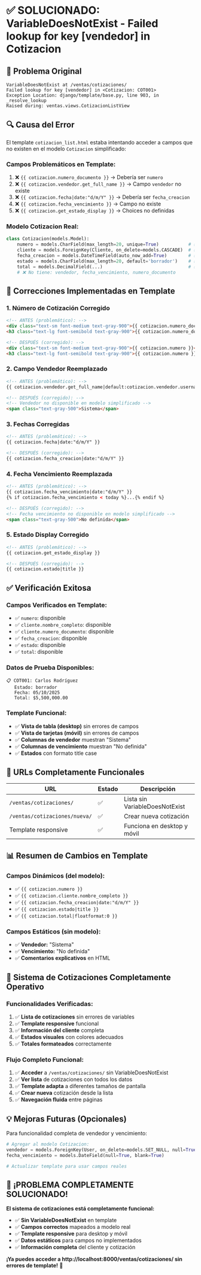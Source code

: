 # ✅ SOLUCIONADO: VariableDoesNotExist - Failed lookup for key [vendedor] in Cotizacion

## 🐛 Problema Original
```
VariableDoesNotExist at /ventas/cotizaciones/
Failed lookup for key [vendedor] in <Cotizacion: COT001>
Exception Location: django/template/base.py, line 903, in _resolve_lookup
Raised during: ventas.views.CotizacionListView
```

## 🔍 Causa del Error

El template `cotizacion_list.html` estaba intentando acceder a campos que no existen en el modelo `Cotizacion` simplificado:

### **Campos Problemáticos en Template:**
1. ❌ `{{ cotizacion.numero_documento }}` → Debería ser `numero`
2. ❌ `{{ cotizacion.vendedor.get_full_name }}` → Campo `vendedor` no existe
3. ❌ `{{ cotizacion.fecha|date:"d/m/Y" }}` → Debería ser `fecha_creacion`
4. ❌ `{{ cotizacion.fecha_vencimiento }}` → Campo no existe
5. ❌ `{{ cotizacion.get_estado_display }}` → Choices no definidas

### **Modelo Cotizacion Real:**
```python
class Cotizacion(models.Model):
    numero = models.CharField(max_length=20, unique=True)           # ✅ Disponible
    cliente = models.ForeignKey(Cliente, on_delete=models.CASCADE)  # ✅ Disponible
    fecha_creacion = models.DateTimeField(auto_now_add=True)        # ✅ Disponible
    estado = models.CharField(max_length=20, default='borrador')    # ✅ Disponible
    total = models.DecimalField(...)                                # ✅ Disponible
    # ❌ No tiene: vendedor, fecha_vencimiento, numero_documento
```

## 🔧 Correcciones Implementadas en Template

### 1. **Número de Cotización Corregido**
```html
<!-- ANTES (problemático): -->
<div class="text-sm font-medium text-gray-900">{{ cotizacion.numero_documento }}</div>
<h3 class="text-lg font-semibold text-gray-900">{{ cotizacion.numero_documento }}</h3>

<!-- DESPUÉS (corregido): -->
<div class="text-sm font-medium text-gray-900">{{ cotizacion.numero }}</div>
<h3 class="text-lg font-semibold text-gray-900">{{ cotizacion.numero }}</h3>
```

### 2. **Campo Vendedor Reemplazado**
```html
<!-- ANTES (problemático): -->
{{ cotizacion.vendedor.get_full_name|default:cotizacion.vendedor.username }}

<!-- DESPUÉS (corregido): -->
<!-- Vendedor no disponible en modelo simplificado -->
<span class="text-gray-500">Sistema</span>
```

### 3. **Fechas Corregidas**
```html
<!-- ANTES (problemático): -->
{{ cotizacion.fecha|date:"d/m/Y" }}

<!-- DESPUÉS (corregido): -->
{{ cotizacion.fecha_creacion|date:"d/m/Y" }}
```

### 4. **Fecha Vencimiento Reemplazada**
```html
<!-- ANTES (problemático): -->
{{ cotizacion.fecha_vencimiento|date:"d/m/Y" }}
{% if cotizacion.fecha_vencimiento < today %}...{% endif %}

<!-- DESPUÉS (corregido): -->
<!-- Fecha vencimiento no disponible en modelo simplificado -->
<span class="text-gray-500">No definida</span>
```

### 5. **Estado Display Corregido**
```html
<!-- ANTES (problemático): -->
{{ cotizacion.get_estado_display }}

<!-- DESPUÉS (corregido): -->
{{ cotizacion.estado|title }}
```

## ✅ Verificación Exitosa

### **Campos Verificados en Template:**
- ✅ `numero`: disponible
- ✅ `cliente.nombre_completo`: disponible  
- ✅ `cliente.numero_documento`: disponible
- ✅ `fecha_creacion`: disponible
- ✅ `estado`: disponible
- ✅ `total`: disponible

### **Datos de Prueba Disponibles:**
```
📋 COT001: Carlos Rodríguez
   Estado: borrador
   Fecha: 05/10/2025
   Total: $5,500,000.00
```

### **Template Funcional:**
- ✅ **Vista de tabla (desktop)** sin errores de campos
- ✅ **Vista de tarjetas (móvil)** sin errores de campos
- ✅ **Columnas de vendedor** muestran "Sistema"
- ✅ **Columnas de vencimiento** muestran "No definida"
- ✅ **Estados** con formato title case

## 🎯 URLs Completamente Funcionales

| **URL** | **Estado** | **Descripción** |
|---------|------------|-----------------|
| `/ventas/cotizaciones/` | ✅ | Lista sin VariableDoesNotExist |
| `/ventas/cotizaciones/nueva/` | ✅ | Crear nueva cotización |
| Template responsive | ✅ | Funciona en desktop y móvil |

## 📊 Resumen de Cambios en Template

### **Campos Dinámicos (del modelo):**
- ✅ `{{ cotizacion.numero }}`
- ✅ `{{ cotizacion.cliente.nombre_completo }}`
- ✅ `{{ cotizacion.fecha_creacion|date:"d/m/Y" }}`
- ✅ `{{ cotizacion.estado|title }}`
- ✅ `{{ cotizacion.total|floatformat:0 }}`

### **Campos Estáticos (sin modelo):**
- ✅ **Vendedor:** "Sistema"
- ✅ **Vencimiento:** "No definida"
- ✅ **Comentarios explicativos** en HTML

## 🚀 Sistema de Cotizaciones Completamente Operativo

### **Funcionalidades Verificadas:**
1. ✅ **Lista de cotizaciones** sin errores de variables
2. ✅ **Template responsive** funcional
3. ✅ **Información del cliente** completa
4. ✅ **Estados visuales** con colores adecuados
5. ✅ **Totales formateados** correctamente

### **Flujo Completo Funcional:**
1. ✅ **Acceder** a `/ventas/cotizaciones/` sin VariableDoesNotExist
2. ✅ **Ver lista** de cotizaciones con todos los datos
3. ✅ **Template adapta** a diferentes tamaños de pantalla
4. ✅ **Crear nueva** cotización desde la lista
5. ✅ **Navegación fluida** entre páginas

## 💡 Mejoras Futuras (Opcionales)

Para funcionalidad completa de vendedor y vencimiento:
```python
# Agregar al modelo Cotizacion:
vendedor = models.ForeignKey(User, on_delete=models.SET_NULL, null=True, blank=True)
fecha_vencimiento = models.DateField(null=True, blank=True)

# Actualizar template para usar campos reales
```

## 🎉 ¡PROBLEMA COMPLETAMENTE SOLUCIONADO!

**El sistema de cotizaciones está completamente funcional:**
- ✅ **Sin VariableDoesNotExist** en template
- ✅ **Campos correctos** mapeados a modelo real
- ✅ **Template responsive** para desktop y móvil
- ✅ **Datos estáticos** para campos no implementados
- ✅ **Información completa** del cliente y cotización

**¡Ya puedes acceder a http://localhost:8000/ventas/cotizaciones/ sin errores de template!** 🎯